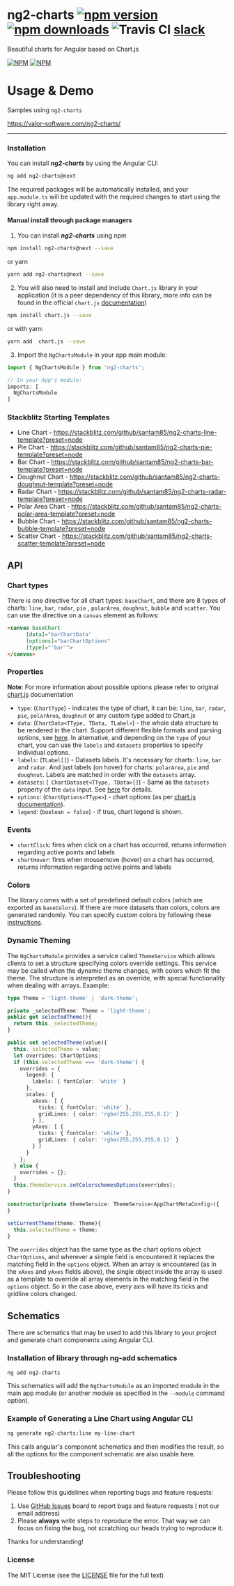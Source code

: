 # ng2-charts [![npm version](https://badge.fury.io/js/ng2-charts.svg)](http://badge.fury.io/js/ng2-charts) [![npm downloads](https://img.shields.io/npm/dm/ng2-charts.svg)](https://npmjs.org/ng2-charts) ![Travis CI](https://travis-ci.org/valor-software/ng2-charts.svg?branch=development) [slack](https://ngx-home.slack.com)

Beautiful charts for Angular based on Chart.js

[![NPM](https://nodei.co/npm/ng2-charts.png?downloads=true&downloadRank=true&stars=true)](https://npmjs.org/ng2-charts)
[![NPM](https://nodei.co/npm-dl/ng2-charts.png?height=3&months=9)](https://npmjs.org/ng2-charts)

# Usage & Demo

Samples using `ng2-charts`

https://valor-software.com/ng2-charts/

- - -

### Installation

You can install ***ng2-charts*** by using the Angular CLI:

  ```bash
  ng add ng2-charts@next
  ```

The required packages will be automatically installed, and your `app.module.ts` will be updated with the required
changes to start using the library right away.

#### Manual install through package managers

1. You can install ***ng2-charts*** using npm

  ```bash
  npm install ng2-charts@next --save
  ```

or yarn

  ```bash
  yarn add ng2-charts@next --save
  ```

2. You will also need to install and include `Chart.js` library in your application (it is a peer dependency of this
   library, more info can be found in the
   official `chart.js` [documentation](http://www.chartjs.org/docs/#getting-started))

  ```bash
  npm install chart.js --save
  ```

or with yarn:

  ```bash
  yarn add  chart.js --save
  ```

3. Import the `NgChartsModule` in your app main module:

  ```typescript
  import { NgChartsModule } from 'ng2-charts';

  // In your App's module:
  imports: [
    NgChartsModule
  ]
  ```

### Stackblitz Starting Templates

* Line Chart - https://stackblitz.com/github/santam85/ng2-charts-line-template?preset=node
* Pie Chart - https://stackblitz.com/github/santam85/ng2-charts-pie-template?preset=node
* Bar Chart - https://stackblitz.com/github/santam85/ng2-charts-bar-template?preset=node
* Doughnut Chart - https://stackblitz.com/github/santam85/ng2-charts-doughnut-template?preset=node
* Radar Chart - https://stackblitz.com/github/santam85/ng2-charts-radar-template?preset=node
* Polar Area Chart - https://stackblitz.com/github/santam85/ng2-charts-polar-area-template?preset=node
* Bubble Chart - https://stackblitz.com/github/santam85/ng2-charts-bubble-template?preset=node
* Scatter Chart - https://stackblitz.com/github/santam85/ng2-charts-scatter-template?preset=node

## API

### Chart types

There is one directive for all chart types: `baseChart`, and there are 8 types of charts: `line`, `bar`, `radar`, `pie`
, `polarArea`, `doughnut`, `bubble` and `scatter`. You can use the directive on a `canvas` element as follows:

  ```html
<canvas baseChart
        [data]="barChartData"
        [options]="barChartOptions"
        [type]="'bar'">
</canvas>
  ```

### Properties

**Note**: For more information about possible options please refer to original [chart.js](http://www.chartjs.org/docs)
documentation

- `type`: (`ChartType`) - indicates the type of chart, it can be: `line`, `bar`, `radar`, `pie`, `polarArea`, `doughnut`
  or any custom type added to Chart.js
- `data`: (`ChartData<TType, TData, TLabel>`) - the whole data structure to be rendered in the chart. Support different
  flexible formats and parsing options,
  see [here](https://www.chartjs.org/docs/latest/general/data-structures.html#object). In alternative, and depending on
  the `type` of your chart, you can use the `labels` and `datasets` properties to specify individual options.
- `labels`: (`TLabel[]`) - Datasets labels. It's necessary for charts: `line`, `bar` and `radar`. And just labels (on
  hover) for charts: `polarArea`, `pie` and `doughnut`. Labels are matched in order with the `datasets` array.
- `datasets`: (` ChartDataset<TType, TData>[]`) - Same as the `datasets` property of the `data` input.
  See [here](https://www.chartjs.org/docs/latest/general/data-structures.html#dataset-configuration) for details.
- `options`: (`ChartOptions<TType>`) - chart options (as
  per [chart.js documentation](https://www.chartjs.org/docs/latest/general/options.html)).
- `legend`: (`boolean = false`) - if true, chart legend is shown.

### Events

- `chartClick`: fires when click on a chart has occurred, returns information regarding active points and labels
- `chartHover`: fires when mousemove (hover) on a chart has occurred, returns information regarding active points and
  labels

### Colors

The library comes with a set of predefined default colors (which are exported as `baseColors`). If there are more
datasets than colors, colors are generated randomly. You can specify custom colors by following
these [instructions](https://www.chartjs.org/docs/latest/general/colors.html).

### Dynamic Theming

The `NgChartsModule` provides a service called `ThemeService` which allows clients to set a structure specifying colors
override settings. This service may be called when the dynamic theme changes, with colors which fit the theme. The
structure is interpreted as an override, with special functionality when dealing with arrays. Example:

```typescript
type Theme = 'light-theme' | 'dark-theme';

private _selectedTheme: Theme = 'light-theme';
public get selectedTheme(){
  return this._selectedTheme;
}

public set selectedTheme(value){
  this._selectedTheme = value;
  let overrides: ChartOptions;
  if (this.selectedTheme === 'dark-theme') {
    overrides = {
      legend: {
        labels: { fontColor: 'white' }
      },
      scales: {
        xAxes: [ {
          ticks: { fontColor: 'white' },
          gridLines: { color: 'rgba(255,255,255,0.1)' }
        } ],
        yAxes: [ {
          ticks: { fontColor: 'white' },
          gridLines: { color: 'rgba(255,255,255,0.1)' }
        } ]
      }
    };
  } else {
    overrides = {};
  }
  this.themeService.setColorschemesOptions(overrides);
}

constructor(private themeService: ThemeService<AppChartMetaConfig>){
}

setCurrentTheme(theme: Theme){
  this.selectedTheme = theme;
}
```

The `overrides` object has the same type as the chart options object `ChartOptions`, and wherever a simple field is
encountered it replaces the matching field in the `options` object. When an array is encountered (as in the `xAxes`
and `yAxes` fields above), the single object inside the array is used as a template to override all array elements in
the matching field in the `options` object. So in the case above, every axis will have its ticks and gridline colors
changed.

## Schematics

There are schematics that may be used to add this library to your project and generate chart components using Angular
CLI.

### Installation of library through ng-add schematics

```bash
ng add ng2-charts
```

This schematics will add the `NgChartsModule` as an imported module in the main app module (or another module as specified
in the `--module` command option).

### Example of Generating a Line Chart using Angular CLI

```bash
ng generate ng2-charts:line my-line-chart
```

This calls angular's component schematics and then modifies the result, so all the options for the component schematic
are also usable here.

## Troubleshooting

Please follow this guidelines when reporting bugs and feature requests:

1. Use [GitHub Issues](https://github.com/valor-software/ng2-charts/issues) board to report bugs and feature requests (
   not our email address)
2. Please **always** write steps to reproduce the error. That way we can focus on fixing the bug, not scratching our
   heads trying to reproduce it.

Thanks for understanding!

### License

The MIT License (see the [LICENSE](https://github.com/valor-software/ng2-charts/blob/master/LICENSE) file for the full
text)
